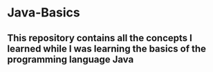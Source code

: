 # Java-Basics

## This repository contains all the concepts I learned while I was learning the basics of the programming language Java
